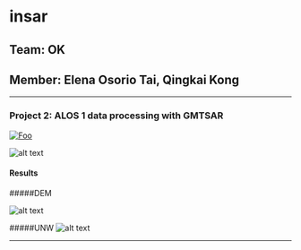 # insar

## Team: OK
## Member: Elena Osorio Tai, Qingkai Kong  

---   

### Project 2: ALOS 1 data processing with GMTSAR
[![Foo](http://earthquake.usgs.gov/earthquakes/eqinthenews/2010/us2010yday/neic_yday_wmt.gif)](http://earthquake.usgs.gov/earthquakes/eqinthenews/2010/us2010yday/neic_yday_wmt.gif)

![alt text](http://www.atmosfera.unam.mx/jzavala/TaiGMTSAR/Oaxaca/SSN_registrosSismicosEstacionesBandaAncha.png  "SeismicRegister")

#### Results

#####DEM

![alt text](http://www.atmosfera.unam.mx/jzavala/TaiGMTSAR/Oaxaca/dem.jpg "DEM")

#####UNW
![alt text](http://www.atmosfera.unam.mx/jzavala/TaiGMTSAR/Oaxaca/unwrap_mask_ll.png  "Unwrapped")

---
